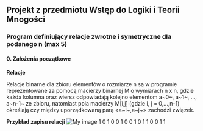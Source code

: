 ## Projekt z przedmiotu Wstęp do Logiki i Teorii Mnogości
### Program definiujący relacje zwrotne i symetryczne dla podanego n (max 5)
#### 0. Założenia początkowe
**Relacje**

Relacje binarne dla zbioru elementów o rozmiarze n są w programie reprezentowane za pomocą macierzy binarnej M o wymiarach n x n, gdzie każda kolumna oraz wiersz odpowiadają kolejno elementom a~0~, a~1~, ..., a~n-1~ ze zbioru, natomiast pola macierzy M[i,j] (gdzie i, j = 0,...,n-1) określają czy między uporządkowaną parą <a~i~,a~j~> zachodzi związek.

**Przykład zapisu relacji**
![My image](github.com/zuzannaszymanda/relations-logic/graphchart.gif)
1 0 1 0
0 1 0 0
1 0 1 1
0 0 1 1
